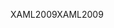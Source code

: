 <span data-ttu-id="ee52b-101">XAML2009</span><span class="sxs-lookup"><span data-stu-id="ee52b-101">XAML2009</span></span>